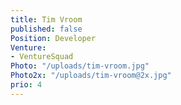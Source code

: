 ```yaml
---
title: Tim Vroom
published: false
Position: Developer
Venture:
- VentureSquad
Photo: "/uploads/tim-vroom.jpg"
Photo2x: "/uploads/tim-vroom@2x.jpg"
prio: 4
---
```


